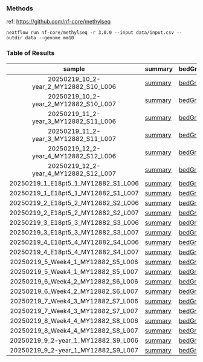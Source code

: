 
### Methods

ref: https://github.com/nf-core/methylseq

```
nextflow run nf-core/methylseq -r 3.0.0 --input data/input.csv --outdir data --genome mm10 
```

### Table of Results
|sample|summary|bedGraph|
|:--:|:--|:--|
| 20250219_10_2-year_2_MY12882_S10_L006|[summary](https://raw.githack.com/hmgene/emseq/main/data/20250219_10_2-year_2_MY12882_S10_L006_reports.html ) | [bedGraph](https://raw.githack.com/hmgene/emseq/main/data/20250219_10_2-year_2_MY12882_S10_L006.bedGraph.gz ) |
| 20250219_10_2-year_2_MY12882_S10_L007|[summary](https://raw.githack.com/hmgene/emseq/main/data/20250219_10_2-year_2_MY12882_S10_L007_reports.html ) | [bedGraph](https://raw.githack.com/hmgene/emseq/main/data/20250219_10_2-year_2_MY12882_S10_L007.bedGraph.gz ) |
| 20250219_11_2-year_3_MY12882_S11_L006|[summary](https://raw.githack.com/hmgene/emseq/main/data/20250219_11_2-year_3_MY12882_S11_L006_reports.html ) | [bedGraph](https://raw.githack.com/hmgene/emseq/main/data/20250219_11_2-year_3_MY12882_S11_L006.bedGraph.gz ) |
| 20250219_11_2-year_3_MY12882_S11_L007|[summary](https://raw.githack.com/hmgene/emseq/main/data/20250219_11_2-year_3_MY12882_S11_L007_reports.html ) | [bedGraph](https://raw.githack.com/hmgene/emseq/main/data/20250219_11_2-year_3_MY12882_S11_L007.bedGraph.gz ) |
| 20250219_12_2-year_4_MY12882_S12_L006|[summary](https://raw.githack.com/hmgene/emseq/main/data/20250219_12_2-year_4_MY12882_S12_L006_reports.html ) | [bedGraph](https://raw.githack.com/hmgene/emseq/main/data/20250219_12_2-year_4_MY12882_S12_L006.bedGraph.gz ) |
| 20250219_12_2-year_4_MY12882_S12_L007|[summary](https://raw.githack.com/hmgene/emseq/main/data/20250219_12_2-year_4_MY12882_S12_L007_reports.html ) | [bedGraph](https://raw.githack.com/hmgene/emseq/main/data/20250219_12_2-year_4_MY12882_S12_L007.bedGraph.gz ) |
| 20250219_1_E18pt5_1_MY12882_S1_L006|[summary](https://raw.githack.com/hmgene/emseq/main/data/20250219_1_E18pt5_1_MY12882_S1_L006_reports.html ) | [bedGraph](https://raw.githack.com/hmgene/emseq/main/data/20250219_1_E18pt5_1_MY12882_S1_L006.bedGraph.gz ) |
| 20250219_1_E18pt5_1_MY12882_S1_L007|[summary](https://raw.githack.com/hmgene/emseq/main/data/20250219_1_E18pt5_1_MY12882_S1_L007_reports.html ) | [bedGraph](https://raw.githack.com/hmgene/emseq/main/data/20250219_1_E18pt5_1_MY12882_S1_L007.bedGraph.gz ) |
| 20250219_2_E18pt5_2_MY12882_S2_L006|[summary](https://raw.githack.com/hmgene/emseq/main/data/20250219_2_E18pt5_2_MY12882_S2_L006_reports.html ) | [bedGraph](https://raw.githack.com/hmgene/emseq/main/data/20250219_2_E18pt5_2_MY12882_S2_L006.bedGraph.gz ) |
| 20250219_2_E18pt5_2_MY12882_S2_L007|[summary](https://raw.githack.com/hmgene/emseq/main/data/20250219_2_E18pt5_2_MY12882_S2_L007_reports.html ) | [bedGraph](https://raw.githack.com/hmgene/emseq/main/data/20250219_2_E18pt5_2_MY12882_S2_L007.bedGraph.gz ) |
| 20250219_3_E18pt5_3_MY12882_S3_L006|[summary](https://raw.githack.com/hmgene/emseq/main/data/20250219_3_E18pt5_3_MY12882_S3_L006_reports.html ) | [bedGraph](https://raw.githack.com/hmgene/emseq/main/data/20250219_3_E18pt5_3_MY12882_S3_L006.bedGraph.gz ) |
| 20250219_3_E18pt5_3_MY12882_S3_L007|[summary](https://raw.githack.com/hmgene/emseq/main/data/20250219_3_E18pt5_3_MY12882_S3_L007_reports.html ) | [bedGraph](https://raw.githack.com/hmgene/emseq/main/data/20250219_3_E18pt5_3_MY12882_S3_L007.bedGraph.gz ) |
| 20250219_4_E18pt5_4_MY12882_S4_L006|[summary](https://raw.githack.com/hmgene/emseq/main/data/20250219_4_E18pt5_4_MY12882_S4_L006_reports.html ) | [bedGraph](https://raw.githack.com/hmgene/emseq/main/data/20250219_4_E18pt5_4_MY12882_S4_L006.bedGraph.gz ) |
| 20250219_4_E18pt5_4_MY12882_S4_L007|[summary](https://raw.githack.com/hmgene/emseq/main/data/20250219_4_E18pt5_4_MY12882_S4_L007_reports.html ) | [bedGraph](https://raw.githack.com/hmgene/emseq/main/data/20250219_4_E18pt5_4_MY12882_S4_L007.bedGraph.gz ) |
| 20250219_5_Week4_1_MY12882_S5_L006|[summary](https://raw.githack.com/hmgene/emseq/main/data/20250219_5_Week4_1_MY12882_S5_L006_reports.html ) | [bedGraph](https://raw.githack.com/hmgene/emseq/main/data/20250219_5_Week4_1_MY12882_S5_L006.bedGraph.gz ) |
| 20250219_5_Week4_1_MY12882_S5_L007|[summary](https://raw.githack.com/hmgene/emseq/main/data/20250219_5_Week4_1_MY12882_S5_L007_reports.html ) | [bedGraph](https://raw.githack.com/hmgene/emseq/main/data/20250219_5_Week4_1_MY12882_S5_L007.bedGraph.gz ) |
| 20250219_6_Week4_2_MY12882_S6_L006|[summary](https://raw.githack.com/hmgene/emseq/main/data/20250219_6_Week4_2_MY12882_S6_L006_reports.html ) | [bedGraph](https://raw.githack.com/hmgene/emseq/main/data/20250219_6_Week4_2_MY12882_S6_L006.bedGraph.gz ) |
| 20250219_6_Week4_2_MY12882_S6_L007|[summary](https://raw.githack.com/hmgene/emseq/main/data/20250219_6_Week4_2_MY12882_S6_L007_reports.html ) | [bedGraph](https://raw.githack.com/hmgene/emseq/main/data/20250219_6_Week4_2_MY12882_S6_L007.bedGraph.gz ) |
| 20250219_7_Week4_3_MY12882_S7_L006|[summary](https://raw.githack.com/hmgene/emseq/main/data/20250219_7_Week4_3_MY12882_S7_L006_reports.html ) | [bedGraph](https://raw.githack.com/hmgene/emseq/main/data/20250219_7_Week4_3_MY12882_S7_L006.bedGraph.gz ) |
| 20250219_7_Week4_3_MY12882_S7_L007|[summary](https://raw.githack.com/hmgene/emseq/main/data/20250219_7_Week4_3_MY12882_S7_L007_reports.html ) | [bedGraph](https://raw.githack.com/hmgene/emseq/main/data/20250219_7_Week4_3_MY12882_S7_L007.bedGraph.gz ) |
| 20250219_8_Week4_4_MY12882_S8_L006|[summary](https://raw.githack.com/hmgene/emseq/main/data/20250219_8_Week4_4_MY12882_S8_L006_reports.html ) | [bedGraph](https://raw.githack.com/hmgene/emseq/main/data/20250219_8_Week4_4_MY12882_S8_L006.bedGraph.gz ) |
| 20250219_8_Week4_4_MY12882_S8_L007|[summary](https://raw.githack.com/hmgene/emseq/main/data/20250219_8_Week4_4_MY12882_S8_L007_reports.html ) | [bedGraph](https://raw.githack.com/hmgene/emseq/main/data/20250219_8_Week4_4_MY12882_S8_L007.bedGraph.gz ) |
| 20250219_9_2-year_1_MY12882_S9_L006|[summary](https://raw.githack.com/hmgene/emseq/main/data/20250219_9_2-year_1_MY12882_S9_L006_reports.html ) | [bedGraph](https://raw.githack.com/hmgene/emseq/main/data/20250219_9_2-year_1_MY12882_S9_L006.bedGraph.gz ) |
| 20250219_9_2-year_1_MY12882_S9_L007|[summary](https://raw.githack.com/hmgene/emseq/main/data/20250219_9_2-year_1_MY12882_S9_L007_reports.html ) | [bedGraph](https://raw.githack.com/hmgene/emseq/main/data/20250219_9_2-year_1_MY12882_S9_L007.bedGraph.gz ) |
